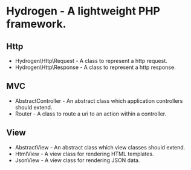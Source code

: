 Hydrogen - A lightweight PHP framework.
======================================

Http
----

* Hydrogen\Http\Request - A class to represent a http request.
* Hydrogen\Http\Response - A class to represent a http response.

MVC
---

* AbstractController - An abstract class which application controllers should extend.
* Router - A class to route a uri to an action within a controller.

View
----

* AbstractView - An abstract class which view classes should extend.
* HtmlView - A view class for rendering HTML templates.
* JsonView - A view class for rendering JSON data.